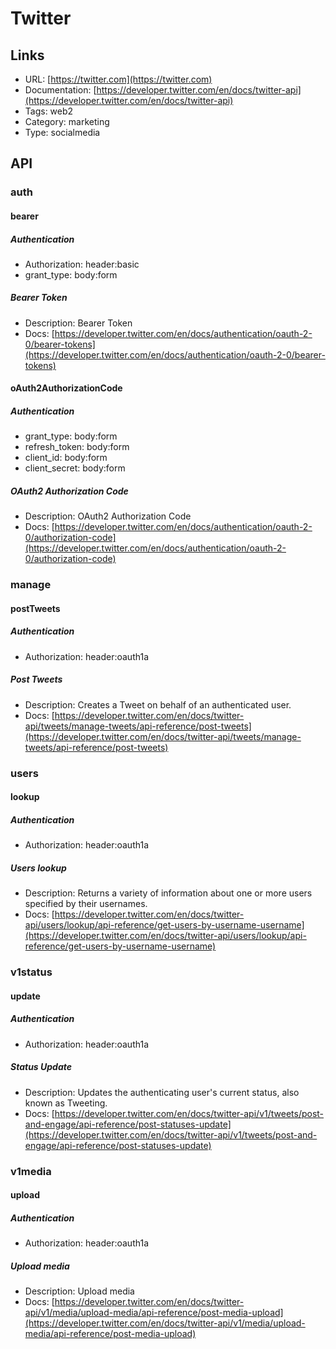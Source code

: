 # Twitter

## Links

* URL: [https://twitter.com](https://twitter.com)
* Documentation: [https://developer.twitter.com/en/docs/twitter-api](https://developer.twitter.com/en/docs/twitter-api)
* Tags: web2
* Category: marketing
* Type: socialmedia

## API

### auth

#### bearer

##### Authentication

* Authorization: header:basic
* grant_type: body:form

##### Bearer Token

* Description: Bearer Token
* Docs: [https://developer.twitter.com/en/docs/authentication/oauth-2-0/bearer-tokens](https://developer.twitter.com/en/docs/authentication/oauth-2-0/bearer-tokens)

#### oAuth2AuthorizationCode

##### Authentication

* grant_type: body:form
* refresh_token: body:form
* client_id: body:form
* client_secret: body:form

##### OAuth2 Authorization Code

* Description: OAuth2 Authorization Code
* Docs: [https://developer.twitter.com/en/docs/authentication/oauth-2-0/authorization-code](https://developer.twitter.com/en/docs/authentication/oauth-2-0/authorization-code)

### manage

#### postTweets

##### Authentication

* Authorization: header:oauth1a

##### Post Tweets

* Description: Creates a Tweet on behalf of an authenticated user.
* Docs: [https://developer.twitter.com/en/docs/twitter-api/tweets/manage-tweets/api-reference/post-tweets](https://developer.twitter.com/en/docs/twitter-api/tweets/manage-tweets/api-reference/post-tweets)

### users

#### lookup

##### Authentication

* Authorization: header:oauth1a

##### Users lookup

* Description: Returns a variety of information about one or more users specified by their usernames.
* Docs: [https://developer.twitter.com/en/docs/twitter-api/users/lookup/api-reference/get-users-by-username-username](https://developer.twitter.com/en/docs/twitter-api/users/lookup/api-reference/get-users-by-username-username)

### v1status

#### update

##### Authentication

* Authorization: header:oauth1a

##### Status Update

* Description: Updates the authenticating user's current status, also known as Tweeting.
* Docs: [https://developer.twitter.com/en/docs/twitter-api/v1/tweets/post-and-engage/api-reference/post-statuses-update](https://developer.twitter.com/en/docs/twitter-api/v1/tweets/post-and-engage/api-reference/post-statuses-update)

### v1media

#### upload

##### Authentication

* Authorization: header:oauth1a

##### Upload media

* Description: Upload media
* Docs: [https://developer.twitter.com/en/docs/twitter-api/v1/media/upload-media/api-reference/post-media-upload](https://developer.twitter.com/en/docs/twitter-api/v1/media/upload-media/api-reference/post-media-upload)

